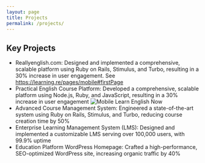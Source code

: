 ```yaml
---
layout: page
title: Projects
permalink: /projects/
---
```


## Key Projects

  - Reallyenglish.com: Designed and implemented a comprehensive, scalable platform using Ruby on Rails, Stimulus, and Turbo, resulting in a 30% increase in user engagement. See https://learning.re/pages/mobile#firstPage
  - Practical English Course Platform: Developed a comprehensive, scalable platform using Node.js, Ruby, and JavaScript, resulting in a 30% increase in user engagement
  ![Mobile Learn English Now](https://private-user-images.githubusercontent.com/704043/359199458-b5c9056a-0bea-48ab-8eac-542c80e97495.png?jwt=eyJhbGciOiJIUzI1NiIsInR5cCI6IkpXVCJ9.eyJpc3MiOiJnaXRodWIuY29tIiwiYXVkIjoicmF3LmdpdGh1YnVzZXJjb250ZW50LmNvbSIsImtleSI6ImtleTUiLCJleHAiOjE3MjQwOTEzMzAsIm5iZiI6MTcyNDA5MTAzMCwicGF0aCI6Ii83MDQwNDMvMzU5MTk5NDU4LWI1YzkwNTZhLTBiZWEtNDhhYi04ZWFjLTU0MmM4MGU5NzQ5NS5wbmc_WC1BbXotQWxnb3JpdGhtPUFXUzQtSE1BQy1TSEEyNTYmWC1BbXotQ3JlZGVudGlhbD1BS0lBVkNPRFlMU0E1M1BRSzRaQSUyRjIwMjQwODE5JTJGdXMtZWFzdC0xJTJGczMlMkZhd3M0X3JlcXVlc3QmWC1BbXotRGF0ZT0yMDI0MDgxOVQxODEwMzBaJlgtQW16LUV4cGlyZXM9MzAwJlgtQW16LVNpZ25hdHVyZT1jMGNjNWM2M2ZjNDY3OWVkOTA5Y2VlZjA1ZDgxNDJiZDJiYzBkN2Q3ZWZjZTZiYTE1NDBhN2MyNDU2NTVlODkwJlgtQW16LVNpZ25lZEhlYWRlcnM9aG9zdCZhY3Rvcl9pZD0wJmtleV9pZD0wJnJlcG9faWQ9MCJ9.aLh6eIN5FTd44uQFfcXPEVIHrhjwbM_0EnHj3Rf4B3g)
  - Advanced Course Management System: Engineered a state-of-the-art system using Ruby on Rails, Stimulus, and Turbo, reducing course creation time by 50%
  - Enterprise Learning Management System (LMS): Designed and implemented a customizable LMS serving over 100,000 users, with 99.9% uptime
  - Education Platform WordPress Homepage: Crafted a high-performance, SEO-optimized WordPress site, increasing organic traffic by 40%
